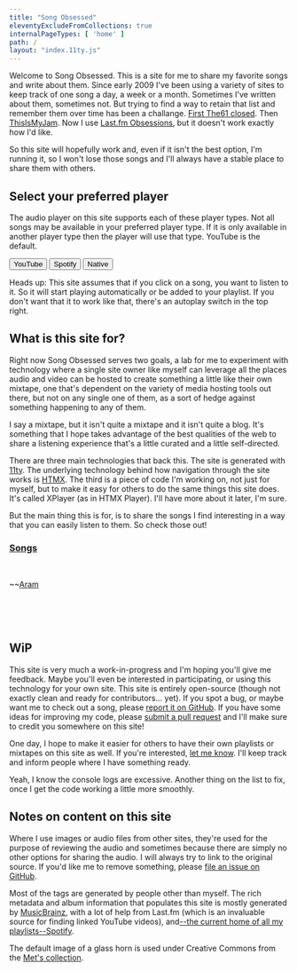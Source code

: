 ```yaml
---
title: "Song Obsessed"
eleventyExcludeFromCollections: true
internalPageTypes: [ 'home' ]
path: /
layout: "index.11ty.js"
---
```


Welcome to <span class="site-name">Song Obsessed</span>. This is a site for me to share my favorite songs and write about them. Since early 2009 I've been using a variety of sites to keep track of one song a day, a week or a month. Sometimes I've written about them, sometimes not. But trying to find a way to retain that list and remember them over time has been a challange. [First The61 closed](https://en.wikipedia.org/wiki/Thesixtyone). Then [ThisIsMyJam](https://www.theguardian.com/technology/2015/aug/10/this-is-my-jam-music-website-shuts-down-open-web). Now I use [Last.fm Obsessions](https://www.last.fm/user/Shade0/obsessions), but it doesn't work exactly how I'd like.

So this site will hopefully work and, even if it isn't the best option, I'm running it, so I won't lose those songs and I'll always have a stable place to share them with others. 

## Select your preferred player

The audio player on this site supports each of these player types. Not all songs may be available in your preferred player type. If it is only available in another player type then the player will use that type. YouTube is the default. 

<button class="xp-pref-selector" onclick=setPreferredAPI(this) data-pref="yt">YouTube</button> <button class="xp-pref-selector" onclick=setPreferredAPI(this) data-pref="spotify">Spotify</button> <button class="xp-pref-selector" onclick=setPreferredAPI(this) data-pref="native">Native</button>


Heads up: This site assumes that if you click on a song, you want to listen to it. So it will start playing automatically or be added to your playlist. If you don't want that it to work like that, there's an autoplay switch in the top right.

## What is this site for?

Right now <span class="site-name">Song Obsessed</span> serves two goals, a lab for me to experiment with technology where a single site owner like myself can leverage all the places audio and video can be hosted to create something a little like their own mixtape, one that's dependent on the variety of media hosting tools out there, but not on any single one of them, as a sort of hedge against something happening to any of them. 

I say a mixtape, but it isn't quite a mixtape and it isn't quite a blog. It's something that I hope takes advantage of the best qualities of the web to share a listening experience that's a little curated and a little self-directed. 

There are three main technologies that back this. The site is generated with [11ty](https://www.11ty.dev/). The underlying technology behind how navigation through the site works is [HTMX](https://htmx.org/). The third is a piece of code I'm working on, not just for myself, but to make it easy for others to do the same things this site does. It's called XPlayer (as in HTMX Player). I'll have more about it later, I'm sure. 

But the main thing this is for, is to share the songs I find interesting in a way that you can easily listen to them. So check those out! 

### [Songs](/songs/)
<br />

~~[Aram](https://aramzs.github.io/aramzs/)

<br /><br /><br />

## WiP

This site is very much a work-in-progress and I'm hoping you'll give me feedback. Maybe you'll even be interested in participating, or using this technology for your own site. This site is entirely open-source (though not exactly clean and ready for contributors... yet). If you spot a bug, or maybe want me to check out a song, please [report it on GitHub](https://github.com/AramZS/songobsessed/issues). If you have some ideas for improving my code, please [submit a pull request](https://github.com/AramZS/songobsessed/pulls) and I'll make sure to credit you somewhere on this site! 

One day, I hope to make it easier for others to have their own playlists or mixtapes on this site as well. If you're interested, [let me know](https://indieweb.social/@Chronotope). I'll keep track and inform people where I have something ready. 

Yeah, I know the console logs are excessive. Another thing on the list to fix, once I get the code working a little more smoothly. 

## Notes on content on this site 

Where I use images or audio files from other sites, they're used for the purpose of reviewing the audio and sometimes because there are simply no other options for sharing the audio. I will always try to link to the original source. If you'd like me to remove something, please [file an issue on GitHub](https://github.com/AramZS/songobsessed/issues). 

Most of the tags are generated by people other than myself. The rich metadata and album information that populates this site is mostly generated by [MusicBrainz](https://musicbrainz.org/), with a lot of help from Last.fm (which is an invaluable source for finding linked YouTube videos), and[--the current home of all my playlists--Spotify](https://open.spotify.com/user/aramzs?si=63564e012bdd4767).

The default image of a glass horn is used under Creative Commons from the [Met's collection](https://www.metmuseum.org/art/collection/search/501692).

<script>
	window.setPreferredAPI = function(t){
		console.log("setPreferredAPI", t, t.dataset.pref)
		xplayer.setRetainedSetting("preferredAPI", t.dataset.pref)
		var el = new Array(
				...document.getElementsByClassName("xp-pref-selector")
			).forEach((el) => {
				el.classList.remove("selected")
			})
		t.classList.add("selected")
	}
	var getCurrentAPIPref = function(){
		let pref = xplayer.getRetainedSetting("preferredAPI")
		if (!pref) {
			pref = "yt";
		}
		var el = new Array(
				...document.getElementsByClassName("xp-pref-selector")
			).filter((el) => {
				return el.dataset.pref == pref;
			})[0];
			el.classList.add("selected")
	}
	var timeout = setTimeout(getCurrentAPIPref, 3000)
	document.addEventListener("xplaylist-ready", () => {
		clearTimeout(timeout)
		getCurrentAPIPref()
	})
</script>
